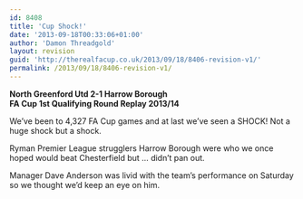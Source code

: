 ```yaml
---
id: 8408
title: 'Cup Shock!'
date: '2013-09-18T00:33:06+01:00'
author: 'Damon Threadgold'
layout: revision
guid: 'http://therealfacup.co.uk/2013/09/18/8406-revision-v1/'
permalink: /2013/09/18/8406-revision-v1/
---
```


**North Greenford Utd 2-1 Harrow Borough**  
 **FA Cup 1st Qualifying Round Replay 2013/14**

We’ve been to 4,327 FA Cup games and at last we’ve seen a SHOCK! Not a huge shock but a shock.

Ryman Premier League strugglers Harrow Borough were who we once hoped would beat Chesterfield but … didn’t pan out.

Manager Dave Anderson was livid with the team’s performance on Saturday so we thought we’d keep an eye on him.